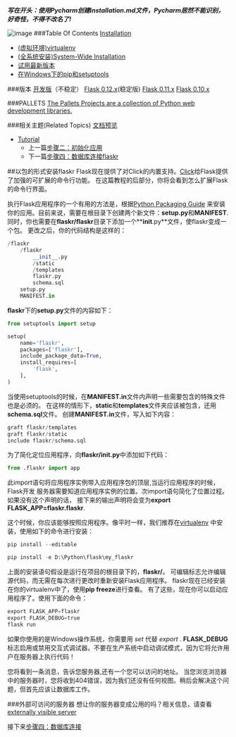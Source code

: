**_写在开头：使用Pycharm创建installation.md文件，Pycharm居然不能识别，好奇怪，不得不改名了!_**

![image](D:\Python\flask\jianshu\flask.png)
###Table Of Contents
[Installation](http://flask.pocoo.org/docs/0.12/installation/#)
- [(虚拟环境)virtualenv](http://flask.pocoo.org/docs/0.12/installation/#virtualenv)
- [(全系统安装)System-Wide Installation](http://flask.pocoo.org/docs/0.12/installation/#system-wide-installation)
- [试用最新版本](http://flask.pocoo.org/docs/0.12/installation/#living-on-the-edge)
- [在Windows下的pip和setuptools](http://flask.pocoo.org/docs/0.12/installation/#pip-and-setuptools-on-windows)

###版本
[开发版](http://flask.pocoo.org/docs/dev/installation/)（不稳定）
[Flask 0.12.x](http://flask.pocoo.org/docs/0.12/installation/)(稳定版)
[Flask 0.11.x](http://flask.pocoo.org/docs/0.11/installation/)
[Flask 0.10.x](http://flask.pocoo.org/docs/0.10/installation/)

###PALLETS
[The Pallets Projects are a collection of Python web development libraries.](http://www.palletsproject.com/)

###相关主题(Related Topics)
[文档预览](http://flask.pocoo.org/docs/0.12/)
- [Tutorial](http://flask.pocoo.org/docs/0.12/tutorial/)
  - 上一篇[步骤二：初始化应用](http://flask.pocoo.org/docs/0.12/tutorial/setup/)
  - 下一篇[步骤四：数据库连接flaskr](http://flask.pocoo.org/docs/0.12/tutorial/dbcon/)
  

##以包的形式安装flaskr
Flask现在提供了对Click的内置支持。[Click](http://click.pocoo.org/)给Flask提供了加强的可扩展的命令行功能。
在这篇教程的后部分，你将会看到怎么扩展Flask的命令行界面。

执行Flask应用程序的一个有用的方法是，根据[Python Packaging Guide](https://packaging.python.org/)
来安装你的应用。目前来说，需要在根目录下创建两个新文件：**setup.py**和**MANIFEST**.
同时，你也需要在**flaskr/flaskr**目录下添加一个**__init__.py**文件，使flaskr变成一个包。
更改之后，你的代码结构是这样的：
```python
/flaskr
    /flaskr
        __init__.py
        /static
        /templates
        flaskr.py
        schema.sql
    setup.py
    MANIFEST.in
```
**flaskr**下的**setup.py**文件的内容如下：
```python
from setuptools import setup

setup(
    name='flaskr',
    packages=['flaskr'],
    include_package_data=True,
    install_requires=[
        'flask',
    ],
)
```
当使用setuptools的时候，在**MANIFEST.in**文件内声明一些需要包含的特殊文件也是必须的。
在这样的情形下，**static**和**templates**文件夹应该被包含，还用**schema.sql**文件。
创建**MANIFEST.in**文件，写入如下内容：
```python
graft flaskr/templates
graft flaskr/static
include flaskr/schema.sql
```
为了简化定位应用程序，向**flaskr/__init__.py**中添加如下代码：
```python
from .flaskr import app
```

此import语句将应用程序实例带入应用程序包的顶层,当运行应用程序的时候，Flask开发
服务器需要知道应用程序实例的位置。次import语句简化了位置过程。如果没有这个声明的话，
接下来的输出声明将会变为**export FLASK_APP=flaskr.flaskr**.

这个时候，你应该能够按照应用程序。像平时一样，我们推荐在[virtualenv](https://virtualenv.pypa.io/)
中安装，使用如下的命令进行安装：
```python
pip install --editable

pip install -e D:\Python\flask\my_flaskr
```
上面的安装语句假设是运行在项目的根目录下的，**flaskr/**。
可编辑标志允许编辑源代码，而无需在每次进行更改时重新安装Flask应用程序。
flaskr现在已经安装在你的virtualenv中了，使用**pip freeze**进行查看。
有了这些，现在你可以启动应用程序了。使用下面的命令：
```python
export FLASK_APP=flaskr
export FLASK_DEBUG=true
flask run
```
如果你使用的是Windows操作系统，你需要用 _set_ 代替 _export_ .
**FLASK_DEBUG**标志启用或禁用交互式调试器。不要在生产系统中启动调试模式，因为它将允许用户在服务器上执行代码！

您将看到一条消息，告诉您服务器,还有一个您可以访问的地址。
当您浏览浏览器中的服务器时，您将收到404错误，因为我们还没有任何视图。稍后会解决这个问题，但首先应该让数据库工作。

###外部可访问的服务器
想让你的服务器变成公用的吗？相关信息，请查看[externally visible server](http://flask.pocoo.org/docs/0.12/quickstart/#public-server)

接下来[步骤四：数据库连接](http://flask.pocoo.org/docs/0.12/tutorial/dbcon/#tutorial-dbcon)